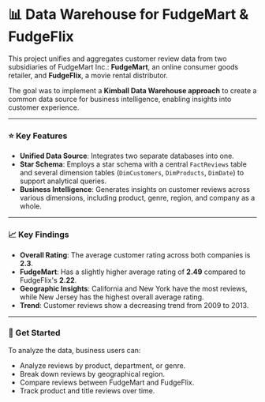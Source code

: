 # 📊 Data Warehouse for FudgeMart & FudgeFlix

This project unifies and aggregates customer review data from two subsidiaries of FudgeMart Inc.: **FudgeMart**, an online consumer goods retailer, and **FudgeFlix**, a movie rental distributor.

The goal was to implement a **Kimball Data Warehouse approach** to create a common data source for business intelligence, enabling insights into customer experience.

---

### ⭐ Key Features

* **Unified Data Source**: Integrates two separate databases into one.
* **Star Schema**: Employs a star schema with a central `FactReviews` table and several dimension tables (`DimCustomers`, `DimProducts`, `DimDate`) to support analytical queries.
* **Business Intelligence**: Generates insights on customer reviews across various dimensions, including product, genre, region, and company as a whole.

---

### 📈 Key Findings

* **Overall Rating**: The average customer rating across both companies is **2.3**.
* **FudgeMart**: Has a slightly higher average rating of **2.49** compared to FudgeFlix's **2.22**.
* **Geographic Insights**: California and New York have the most reviews, while New Jersey has the highest overall average rating.
* **Trend**: Customer reviews show a decreasing trend from 2009 to 2013.

---

### 🔗 Get Started

To analyze the data, business users can:

* Analyze reviews by product, department, or genre.
* Break down reviews by geographical region.
* Compare reviews between FudgeMart and FudgeFlix.
* Track product and title reviews over time.

